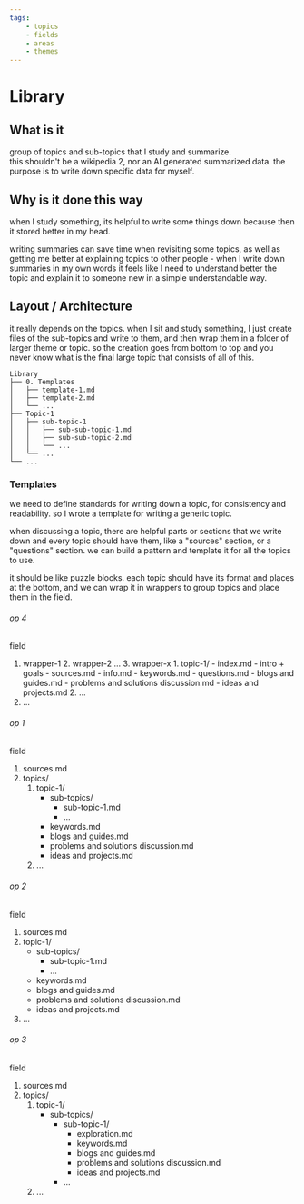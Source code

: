 ```yaml
---
tags: 
    - topics
    - fields
    - areas
    - themes
---
```


# Library

## What is it

group of topics and sub-topics that I study and summarize.  
this shouldn't be a wikipedia 2, nor an AI generated summarized data. the purpose is to write down specific data for myself.

## Why is it done this way

when I study something, its helpful to write some things down because then it stored better in my head.

writing summaries can save time when revisiting some topics, as well as getting me better at explaining topics to other people - when I write down summaries in my own words it feels like I need to understand better the topic and explain it to someone new in a simple understandable way.

## Layout / Architecture

it really depends on the topics. when I sit and study something, I just create files of the sub-topics and write to them, and then wrap them in a folder of larger theme or topic. so the creation goes from bottom to top and you never know what is the final large topic that consists of all of this.

```
Library
├── 0. Templates
│   ├── template-1.md
│   ├── template-2.md
│   └── ...
├── Topic-1
│   ├── sub-topic-1
│   │   ├── sub-sub-topic-1.md
│   │   ├── sub-sub-topic-2.md
│   │   └── ...
│   └── ...
└── ...
```

### Templates

we need to define standards for writing down a topic, for consistency and readability. so I wrote a template for writing a generic topic. 

when discussing a topic, there are helpful parts or sections that we write down and every topic should have them, like a "sources" section, or a "questions" section. we can build a pattern and template it for all the topics to use.






it should be like puzzle blocks. each topic should have its format and places at the bottom, and we can wrap it in wrappers to group topics and place them in the field.

###### op 4

field

1.  wrapper-1
    2. wrapper-2
        ...
        3. wrapper-x
            1.  topic-1/
                - index.md - intro + goals
                - sources.md
                - info.md
                - keywords.md
                - questions.md
                - blogs and guides.md
                - problems and solutions discussion.md
                - ideas and projects.md
            2. ...
2. ...

###### op 1

field

1.  sources.md
2.  topics/
    1.  topic-1/
        - sub-topics/
            - sub-topic-1.md
            - ...
        - keywords.md
        - blogs and guides.md
        - problems and solutions discussion.md
        - ideas and projects.md
    2. ...

###### op 2

field

1.  sources.md
2.  topic-1/
    - sub-topics/
        - sub-topic-1.md
        - ...
    - keywords.md
    - blogs and guides.md
    - problems and solutions discussion.md
    - ideas and projects.md
3.  ...

###### op 3

field

1.  sources.md
2.  topics/
    1.  topic-1/
        - sub-topics/
            - sub-topic-1/
                - exploration.md
                - keywords.md
                - blogs and guides.md
                - problems and solutions discussion.md
                - ideas and projects.md
            - ...
    2. ...